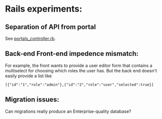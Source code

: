 # Rails experiments:

## Separation of API from portal

See [portals_controller.rb](app/controllers/portals_controller.rb).

## Back-end Front-end impedence mismatch:

For example, the front wants to provide a user editor form that contains a multiselect for choosing which roles the user has. But the back end doesn't easily provide a list like
```
[{"id":"1","role":"admin"},{"id":"2","role":"user","selected":true}]
```

## Migration issues:

Can migrations really produce an Enterprise-quality database?

